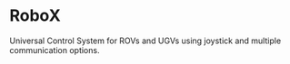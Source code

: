 # RoboX


Universal Control System for ROVs and UGVs using joystick and multiple communication options.

